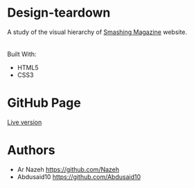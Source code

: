 # Design-teardown

A study of the visual hierarchy of [Smashing Magazine](https://www.smashingmagazine.com/) website.<br>
<br><br>
Built With:
* HTML5
* CSS3

# GitHub Page
[Live version](https://raw.githack.com/Nazeh/design-teardown/development/index.html)
# Authors
* Ar Nazeh https://github.com/Nazeh
* Abdusaid10 https://github.com/Abdusaid10